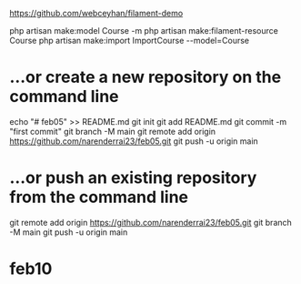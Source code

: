 https://github.com/webceyhan/filament-demo


php artisan make:model Course -m
php artisan make:filament-resource Course
php artisan make:import ImportCourse --model=Course




# …or create a new repository on the command line

echo "# feb05" >> README.md
git init
git add README.md
git commit -m "first commit"
git branch -M main
git remote add origin https://github.com/narenderrai23/feb05.git
git push -u origin main



# …or push an existing repository from the command line

git remote add origin https://github.com/narenderrai23/feb05.git
git branch -M main
git push -u origin main
# feb10
